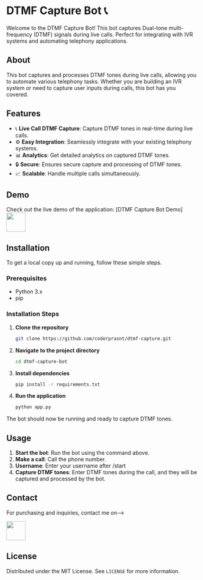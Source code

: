# DTMF Capture Bot 📞

Welcome to the DTMF Capture Bot! This bot captures Dual-tone multi-frequency (DTMF) signals during live calls. Perfect for integrating with IVR systems and automating telephony applications.

## About

This bot captures and processes DTMF tones during live calls, allowing you to automate various telephony tasks. Whether you are building an IVR system or need to capture user inputs during calls, this bot has you covered.

## Features

- 📞 **Live Call DTMF Capture**: Capture DTMF tones in real-time during live calls.
- ⚙️ **Easy Integration**: Seamlessly integrate with your existing telephony systems.
- 📊 **Analytics**: Get detailed analytics on captured DTMF tones.
- 🔒 **Secure**: Ensures secure capture and processing of DTMF tones.
- 📈 **Scalable**: Handle multiple calls simultaneously.

## Demo

Check out the live demo of the application:
[DTMF Capture Bot Demo]
<a href="https://t.me/witchvoip_bot" target="_blank">
  <img src="https://imgs.search.brave.com/icnnaEaG2oKU1tef6IbBnC3bDLFvRwMgZWCurV3uSk0/rs:fit:860:0:0:0/g:ce/aHR0cHM6Ly90NC5m/dGNkbi5uZXQvanBn/LzA1Lzg2LzEyLzE5/LzM2MF9GXzU4NjEy/MTk3Nl9nVXBEeDdi/WjBMZ3E2YkJqUTMz/ZzZDT3V1UW5xTVd6/MS5qcGc" width="50" height="50" />
</a>



## Installation

To get a local copy up and running, follow these simple steps.

### Prerequisites

- Python 3.x
- pip

### Installation Steps

1. **Clone the repository**

    ```bash
    git clone https://github.com/coderprasnt/dtmf-capture.git
    ```

2. **Navigate to the project directory**

    ```bash
    cd dtmf-capture-bot
    ```

3. **Install dependencies**

    ```bash
    pip install -r requirements.txt
    ```

4. **Run the application**

    ```bash
    python app.py
    ```

The bot should now be running and ready to capture DTMF tones.

## Usage

1. **Start the bot**: Run the bot using the command above.
2. **Make a call**: Call the phone number.
3. **Username**: Enter your username after /start
4. **Capture DTMF tones**: Enter DTMF tones during the call, and they will be captured and processed by the bot.



## Contact

For purchasing and inquiries, contact me on--> 

<a href="https://t.me/WitchShopHub" target="_blank">
  <img src="https://imgs.search.brave.com/w4Usb1Piis4lc_5ZFqBeIirJ524_Bx9rNNFlOa40esE/rs:fit:860:0:0:0/g:ce/aHR0cHM6Ly9tYXhj/ZG4uaWNvbnM4LmNv/bS9wYWNrcy9wcmV2/aWV3LWljb24vbWVz/c2FnaW5nLnN2Zw" width="50" height="50" />
</a>

## License

Distributed under the MIT License. See `LICENSE` for more information.

<!---
your-username/dtmf-capture-bot is a ✨ special ✨ repository because its `README.md` (this file) appears on your GitHub profile.
You can click the Preview link to take a look at your changes.
--->
